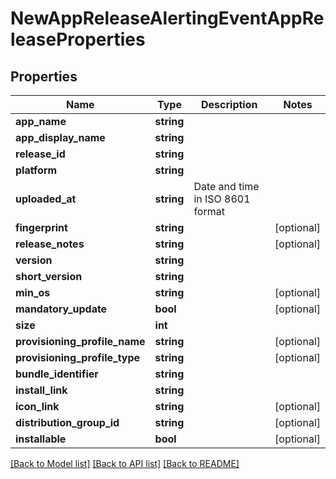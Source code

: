 # NewAppReleaseAlertingEventAppReleaseProperties

## Properties
Name | Type | Description | Notes
------------ | ------------- | ------------- | -------------
**app_name** | **string** |  | 
**app_display_name** | **string** |  | 
**release_id** | **string** |  | 
**platform** | **string** |  | 
**uploaded_at** | **string** | Date and time in ISO 8601 format | 
**fingerprint** | **string** |  | [optional] 
**release_notes** | **string** |  | [optional] 
**version** | **string** |  | 
**short_version** | **string** |  | 
**min_os** | **string** |  | [optional] 
**mandatory_update** | **bool** |  | [optional] 
**size** | **int** |  | 
**provisioning_profile_name** | **string** |  | [optional] 
**provisioning_profile_type** | **string** |  | [optional] 
**bundle_identifier** | **string** |  | 
**install_link** | **string** |  | 
**icon_link** | **string** |  | [optional] 
**distribution_group_id** | **string** |  | [optional] 
**installable** | **bool** |  | [optional] 

[[Back to Model list]](../README.md#documentation-for-models) [[Back to API list]](../README.md#documentation-for-api-endpoints) [[Back to README]](../README.md)


